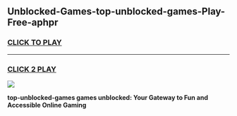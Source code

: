 
## Unblocked-Games-top-unblocked-games-Play-Free-aphpr
<h3>
<a href="https://premium76.site?title=top-unblocked-games&ref=20A">CLICK TO PLAY</a></h3>
<hr>

<h3>
<a href="https://premium76.site?title=top-unblocked-games&ref=20A">CLICK 2 PLAY</a>
  
</h3>

<a href="https://premium76.site?title=top-unblocked-games&ref=20A"><img src="https://clearcache.store/games.png"></a>


**top-unblocked-games games unblocked: Your Gateway to Fun and Accessible Online Gaming**
